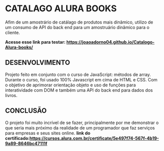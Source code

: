# CATALAGO ALURA BOOKS
Afim de um amostrário de catálago de produtos mais dinâmico, utilizo de um consumo de API do back end para um amostruário dinâmico para o cliente. 

**Acesse esse link para testar: https://joaoadorno04.github.io/Catalogo-Alura-books/**

## DESENVOLVIMENTO
Projeto feito em conjunto com o curso de JavaScript: métodos de array. Durante o curso, foi usado 100% Javascript em cima de HTML e CSS. Com o objetivo de aprimorar orientação objeto e uso de funções para interatividade com DOM e também uma API do back end para dados dos livros.




## CONCLUSÃO
O projeto foi muito incrível de se fazer, principalmente por me demonstrar o que seria mais próximo da realidade de um programador que faz serviços para empresas e seus sites online. 
**link do certificado:https://cursos.alura.com.br/certificate/5e497f74-567f-4b19-9a89-8646bc47111f**
